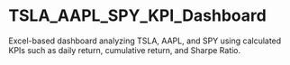 # TSLA_AAPL_SPY_KPI_Dashboard
Excel-based dashboard analyzing TSLA, AAPL, and SPY using calculated KPIs such as daily return, cumulative return, and Sharpe Ratio.
